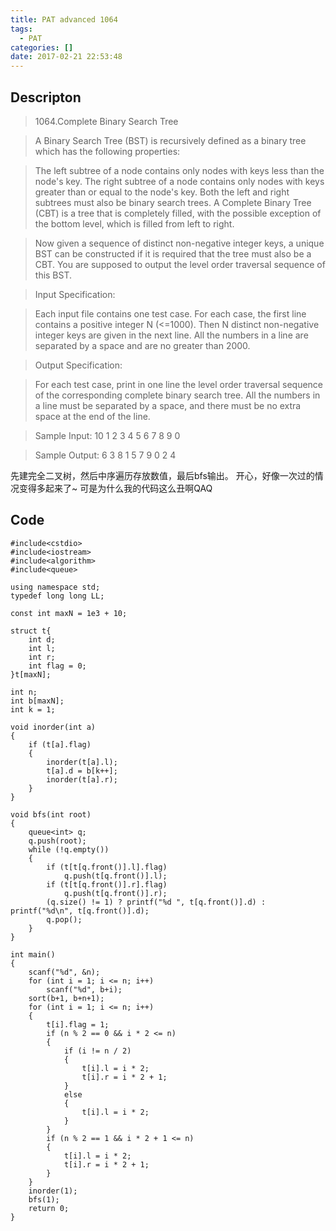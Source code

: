 ```yaml
---
title: PAT advanced 1064
tags:
  - PAT
categories: []
date: 2017-02-21 22:53:48
---
```


## Descripton

> 1064.Complete Binary Search Tree

> A Binary Search Tree (BST) is recursively defined as a binary tree which has the following properties:

> The left subtree of a node contains only nodes with keys less than the node's key.
The right subtree of a node contains only nodes with keys greater than or equal to the node's key.
Both the left and right subtrees must also be binary search trees.
A Complete Binary Tree (CBT) is a tree that is completely filled, with the possible exception of the bottom level, which is filled from left to right.

> Now given a sequence of distinct non-negative integer keys, a unique BST can be constructed if it is required that the tree must also be a CBT. You are supposed to output the level order traversal sequence of this BST.

> Input Specification:

> Each input file contains one test case. For each case, the first line contains a positive integer N (<=1000). Then N distinct non-negative integer keys are given in the next line. All the numbers in a line are separated by a space and are no greater than 2000.

> Output Specification:

> For each test case, print in one line the level order traversal sequence of the corresponding complete binary search tree. All the numbers in a line must be separated by a space, and there must be no extra space at the end of the line.

> Sample Input:
10
1 2 3 4 5 6 7 8 9 0

> Sample Output:
6 3 8 1 5 7 9 0 2 4

先建完全二叉树，然后中序遍历存放数值，最后bfs输出。
开心，好像一次过的情况变得多起来了~
可是为什么我的代码这么丑啊QAQ

## Code

```
#include<cstdio>
#include<iostream>
#include<algorithm>
#include<queue>

using namespace std;
typedef long long LL;

const int maxN = 1e3 + 10;

struct t{
	int d;
	int l;
	int r;
	int flag = 0;
}t[maxN];

int n;
int b[maxN];
int k = 1;

void inorder(int a)
{
	if (t[a].flag)
	{
		inorder(t[a].l);
		t[a].d = b[k++];
		inorder(t[a].r);
	}
}

void bfs(int root)
{
	queue<int> q;
	q.push(root);
	while (!q.empty())
	{
		if (t[t[q.front()].l].flag)
			q.push(t[q.front()].l);
		if (t[t[q.front()].r].flag)
			q.push(t[q.front()].r);
		(q.size() != 1) ? printf("%d ", t[q.front()].d) : printf("%d\n", t[q.front()].d);
		q.pop();
	}
}

int main()
{
	scanf("%d", &n);
	for (int i = 1; i <= n; i++)
		scanf("%d", b+i);
	sort(b+1, b+n+1);
	for (int i = 1; i <= n; i++)
	{
		t[i].flag = 1;
		if (n % 2 == 0 && i * 2 <= n)
		{
			if (i != n / 2)
			{
				t[i].l = i * 2;
				t[i].r = i * 2 + 1;
			}
			else
			{
				t[i].l = i * 2;
			}
		}
		if (n % 2 == 1 && i * 2 + 1 <= n)
		{
			t[i].l = i * 2;
			t[i].r = i * 2 + 1;
		}
	}
	inorder(1);
	bfs(1);
	return 0;
}
```